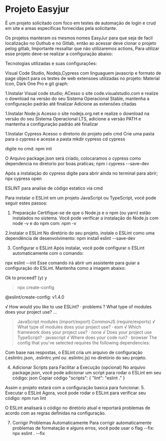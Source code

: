 # Projeto Easyjur

É um projeto solicitado com foco em testes de automação de login e crud em site e areas especificas fornecidas pela solicitante.

Os projetos manteram os mesmos nomes EasyJur para que seja de facil localização no Guthub e no Gitlab, então ao acessar deve clonar o projeto pelog gitlab,
Importante ressaltar que não utilizaremos actions,
Para utilizar esse projeto deve-se realizar a configuração abaixo:

Tecnologias utilizadas e suas configurações:

Visual Code Studio, Nodejs,Cypress com linguaguem javascrip e formato de page object para os testes de web
    extensoes utilizadas no projeto: Material Icon, Dark One Pro e git graph:

1.Instalar Visual code studio;
ACesso o site code.visualstudio.com e realize o download na versão do seu Sistema Operacional Stable, mantenha a configuração padrão até finalizar
Adicione as extensões citadas

1.Instalar Node.js
Acesso o site nodejs.org.net e realize o download na versão do seu Sistema Operacional LTS, adicione a versão PATH e mantenha a configuração padrão até finalizar

1.Instalar Cypress
Acesso o diretorio do projeto pelo cmd
Crie uma pasta para o cypress e acesse a pasta
mkdir cypress
cd cypress

digite no cmd:
npm init

O Arquivo package.json será criado, colocaramos o cypress como dependencia no diretorio por boas praticas;
npm i cypress --save-dev

Após a instalação do cypress digite para abrir ainda no terminal para abrir;
npx cypress open

ESLINT para analise de código estatico via cmd

Para instalar o ESLint em um projeto JavaScript ou TypeScript, você pode seguir estes passos:

1. Preparação
Certifique-se de que o Node.js e o npm (ou yarn) estão instalados no sistema. Você pode verificar a instalação do Node.js com
node -v
e do npm com:
npm -v

2.Instalar o ESLint
No diretório do seu projeto, instale o ESLint como uma dependência de desenvolvimento:
npm install eslint --save-dev

3. Configurar o ESLint
Após instalar, você pode configurar o ESLint automaticamente com o comando:

npx eslint --init
Esse comando irá abrir um assistente para guiar a configuração do ESLint. Mantenha como a imagem abaixo:

Ok to proceed? (y) y


> npx
> create-config

@eslint/create-config: v1.4.0

√ How would you like to use ESLint? · problems
? What type of modules does your project use? ...
> JavaScript modules (import/export)
  CommonJS (require/exports)
√ What type of modules does your project use? · esm
√ Which framework does your project use? · none
√ Does your project use TypeScript? · javascript
√ Where does your code run? · browser
The config that you've selected requires the following dependencies:

Com base nas respostas, o ESLint cria um arquivo de configuração (.eslintrc.json, .eslintrc.yml ou .eslintrc.js) no diretório do seu projeto.

4. Adicionar Scripts para Facilitar a Execução (opcional)
No arquivo package.json, você pode adicionar um script para rodar o ESLint em seu código:
json
Copiar código
"scripts": {
  "lint": "eslint ."
}

Assim o projeto estará com a configuração basica para funcionar.
5. Executar o ESLint
Agora, você pode rodar o ESLint para verificar seu código:
npm run lint

O ESLint analisará o código no diretório atual e reportará problemas de acordo com as regras definidas na configuração.

7.  Corrigir Problemas Automaticamente
Para corrigir automaticamente problemas de formatação e alguns erros, você pode usar o flag --fix:
npx eslint . --fix
